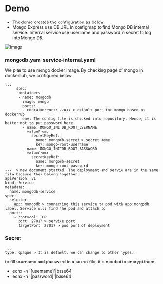 # Demo
* The deme creates the configuration as below
* Mongo Express use DB URL in configmap to find Mongo DB internal service. Internal service use username and password in secret to log into Mongo DB. 

![image](https://github.com/MohammadNazeri/my-educations/assets/109389707/b86c1019-09f8-4d75-a522-fe1f1f8c23fb)

### mongodb.yaml service-internal.yaml
We plan to use mongo docker image. By checking page of mongo in dockerhub, we configured below.
```
...
     spec:
      containers:
      - name: mongodb
        image: mongo
        ports:
        - containerPort: 27017 > default port for mongo based on dockerhub
        env: The config file is checked into repository. Hence, it is better not to put password here.
        - name: MONGO_INITDB_ROOT_USERNAME
          valueFrom:
            secretKeyRef:
              name: mongodb-secret > secret name
              key: mongo-root-username
        - name: MONGO_INITDB_ROOT_PASSWORD
          valueFrom: 
            secretKeyRef:
              name: mongodb-secret
              key: mongo-root-password
---  > new document started. The deployment and servie are in the same file bacause they belong together.
apiVersion: v1
kind: Service
metadata:
  name: mongodb-service
spec:
  selector:
    app: mongodb > connecting this service to pod with app:mongodb label. Service will find the pod and attach to
  ports:
    - protocol: TCP
      port: 27017 > service port
      targetPort: 27017 > pod port of deployment 
```

### Secret
```
...
type: Opaque > It is default. we can change to other types.
```
to fill username and password in a secret file, it is needed to encrypt them:
* echo -n '[username]'|base64
* echo -n '[password]'|base64
